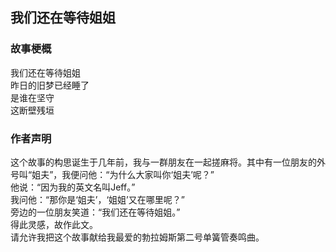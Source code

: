 ## 我们还在等待姐姐  

### 故事梗概  
我们还在等待姐姐  
昨日的旧梦已经睡了  
是谁在坚守  
这断壁残垣  

###  作者声明  
这个故事的构思诞生于几年前，我与一群朋友在一起搓麻将。其中有一位朋友的外号叫“姐夫”，我便问他：“为什么大家叫你‘姐夫’呢？”  
他说：“因为我的英文名叫Jeff。”  
我问他：“那你是‘姐夫’，‘姐姐’又在哪里呢？”  
旁边的一位朋友笑道：“我们还在等待姐姐。”  
得此灵感，故作此文。  
请允许我把这个故事献给我最爱的勃拉姆斯第二号单簧管奏鸣曲。  
